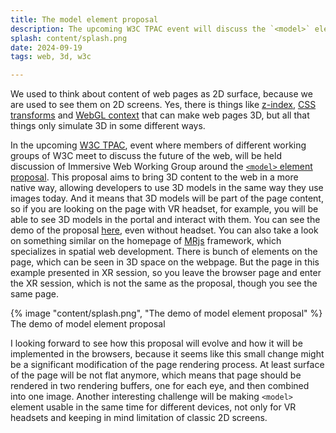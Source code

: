 ```yaml
---
title: The model element proposal
description: The upcoming W3C TPAC event will discuss the `<model>` element proposal, which aims to bring 3D content to the web in a more native way, allowing developers to use 3D models in the same way they use images today.
splash: content/splash.png
date: 2024-09-19
tags: web, 3d, w3c

---
```

We used to think about content of web pages as 2D surface, because we are used to see them on 2D screens. Yes, there is things like [z-index](https://developer.mozilla.org/en-US/docs/Web/CSS/z-index), [CSS transforms](https://developer.mozilla.org/en-US/docs/Web/CSS/transform) and [WebGL context](https://developer.mozilla.org/en-US/docs/Web/API/WebGL_API) that can make web pages 3D, but all that things only simulate 3D in some different ways.

In the upcoming [W3C TPAC](https://www.w3.org/2024/09/TPAC/), event where members of different working groups of W3C meet to discuss the future of the web, will be held discussion of Immersive Web Working Group around the [`<model>` element proposal](https://github.com/immersive-web/model-element/tree/explainer_demo). This proposal aims to bring 3D content to the web in a more native way, allowing developers to use 3D models in the same way they use images today. And it means that 3D models will be part of the page content, so if you are looking on the page with VR headset, for example, you will be able to see 3D models in the portal and interact with them. You can see the demo of the proposal [here](https://zachernuk.neocities.org/2024/model_explainer/), even without headset. You can also take a look on something similar on the homepage of [MRjs](https://mrjs.io/) framework, which specializes in spatial web development. There is bunch of elements on the page, which can be seen in 3D space on the webpage. But the page in this example presented in XR session, so you leave the browser page and enter the XR session, which is not the same as the proposal, though you see the same page.

<div class="gallery">
<style>.gallery img { height: auto; }</style>
{% image "content/splash.png", "The demo of model element proposal" %}
<caption>The demo of model element proposal</caption>
</div>

I looking forward to see how this proposal will evolve and how it will be implemented in the browsers, because it seems like this small change might be a significant modification of the page rendering process. At least surface of the page will be not flat anymore, which means that page should be rendered in two rendering buffers, one for each eye, and then combined into one image. Another interesting challenge will be making `<model>` element usable in the same time for different devices, not only for VR headsets and keeping in mind limitation of classic 2D screens.
